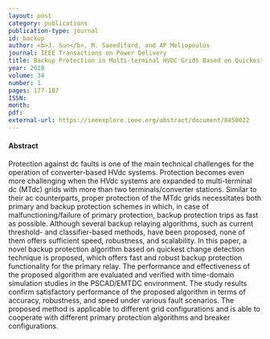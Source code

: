 ```yaml
---
layout: post
category: publications
publication-type: journal
id: backup
author: <b>J. Sun</b>, M. Saeedifard, and AP Meliopoulos
journal: IEEE Transactions on Power Delivery
title: Backup Protection in Multi-terminal HVDC Grids Based on Quickest Change Detection
year: 2018
volume: 34
number: 1
pages: 177-187
ISSN:
month:
pdf:
external-url: https://ieeexplore.ieee.org/abstract/document/8450022
---
```


#### Abstract

Protection against dc faults is one of the main technical challenges for the operation of converter-based HVdc systems. Protection becomes even more challenging when the HVdc systems are expanded to multi-terminal dc (MTdc) grids with more than two terminals/converter stations. Similar to their ac counterparts, proper protection of the MTdc grids necessitates both primary and backup protection schemes in which, in case of malfunctioning/failure of primary protection, backup protection trips as fast as possible. Although several backup relaying algorithms, such as current threshold- and classifier-based methods, have been proposed, none of them offers sufficient speed, robustness, and scalability. In this paper, a novel backup protection algorithm based on quickest change detection technique is proposed, which offers fast and robust backup protection functionality for the primary relay. The performance and effectiveness of the proposed algorithm are evaluated and verified with time-domain simulation studies in the PSCAD/EMTDC environment. The study results confirm satisfactory performance of the proposed algorithm in terms of accuracy, robustness, and speed under various fault scenarios. The proposed method is applicable to different grid configurations and is able to cooperate with different primary protection algorithms and breaker configurations.